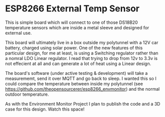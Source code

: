 # ESP8266 External Temp Sensor

This is simple board which will connect to one of those DS18B20 temperature sensors which are inside a metal sleeve and designed for external use. 

This board will ultimately live in a box outside my polytunnel with a 12V car battery, charged using solar power. One of the new features of this particular design, for me at least, is using a Switching regulator rather than a nomral LDO Linear regulator. I read that trying to drop from 12v to 3.3v is not effecient at all and can generate a lot of heat using a Linear design.

The board's software (under active testing & development) will take a measurememt, send it over MQTT and go back to sleep. I wanted this so I could compare the temperature between inside my polytunnel (see https://github.com/theopensourcerer/esp8266_envmonitor) and the normal outdoor temperature.

As with the Environment Monitor Project I plan to publish the code and a 3D case for this design. Watch this space!
